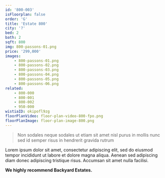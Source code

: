 ```yaml
---
id: '800-003'
isFloorplan: false
order: 'G'
title: 'Estate 800'
city: '?'
bed: 2
bath: 2
sqft: 800
img: 800-passons-01.png
price: '299,000'
images:
    - 800-passons-01.png
    - 800-passons-02.png
    - 800-passons-03.png
    - 800-passons-04.png
    - 800-passons-05.png
    - 800-passons-06.png
related:
    - 800-000
    - 800-001
    - 800-002
    - 950-000
wistiaID: okipofl9zg
floorPlanVideo: floor-plan-video-800-fpo.png
floorPlanImage: floor-plan-image-800.png
---
```


> Non sodales neque sodales ut etiam sit amet nisl purus in mollis nunc sed id semper risus in hendrerit gravida rutrum

Lorem ipsum dolor sit amet, consectetur adipiscing elit, sed do eiusmod tempor incididunt ut labore et dolore magna aliqua. Aenean sed adipiscing diam donec adipiscing tristique risus. Accumsan sit amet nulla facilisi.

**We highly recommend Backyard Estates.**
